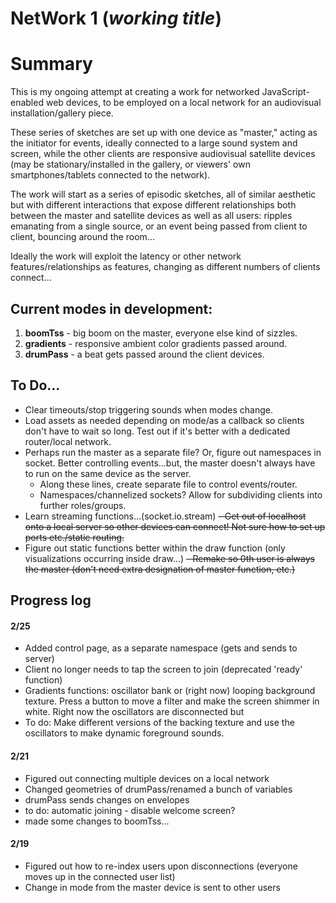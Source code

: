 # **NetWork 1** (_working title_)

# Summary 
This is my ongoing attempt at creating a work for networked JavaScript-enabled web devices, to be employed on a local network for an audiovisual installation/gallery piece.

These series of sketches are set up with one device as "master," acting as the initiator for events, ideally connected to a large sound system and screen, while the other clients are responsive audiovisual satellite devices (may be stationary/installed in the gallery, or viewers' own smartphones/tablets connected to the network).

The work will start as a series of episodic sketches, all of similar aesthetic but with different interactions that expose different relationships both between the master and satellite devices as well as all users: ripples emanating from a single source, or an event being passed from client to client, bouncing around the room...

Ideally the work will exploit the latency or other network features/relationships as features, changing as different numbers of clients connect...

## Current modes in development:
1. **boomTss** - big boom on the master, everyone else kind of sizzles.
2. **gradients** - responsive ambient color gradients passed around.
3. **drumPass** - a beat gets passed around the client devices.

## To Do...
- Clear timeouts/stop triggering sounds when modes change.
- Load assets as needed depending on mode/as a callback so clients don't have to wait so long. Test out if it's better with a dedicated router/local network.
- Perhaps run the master as a separate file? Or, figure out namespaces in socket. Better controlling events...but, the master doesn't always have to run on the same device as the server.
    - Along these lines, create separate file to control events/router.
    - Namespaces/channelized sockets? Allow for subdividing clients into further roles/groups.
- Learn streaming functions...(socket.io.stream)
<s>- Get out of localhost onto a local server so other devices can connect! Not sure how to set up ports etc./static routing.</s>
- Figure out static functions better within the draw function (only visualizations occurring inside draw...)
<s>- Remake so 0th user is always the master (don't need extra designation of master function, etc.)</s>

## Progress log
#### 2/25
- Added control page, as a separate namespace (gets and sends to server)
- Client no longer needs to tap the screen to join (deprecated 'ready' function)
- Gradients functions: oscillator bank or (right now) looping background texture. Press a button to move a filter and make the screen shimmer in white. Right now the oscillators are disconnected but 
- To do: Make different versions of the backing texture and use the oscillators to make dynamic foreground sounds.

#### 2/21
- Figured out connecting multiple devices on a local network
- Changed geometries of drumPass/renamed a bunch of variables
- drumPass sends changes on envelopes
- to do: automatic joining - disable welcome screen?
- made some changes to boomTss...
#### 2/19
- Figured out how to re-index users upon disconnections (everyone moves up in the connected user list)
- Change in mode from the master device is sent to other users